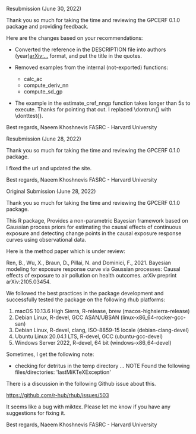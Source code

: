 Resubmission (June 30, 2022)

Thank you so much for taking the time and reviewing the GPCERF 0.1.0 package and 
providing feedback.

Here are the changes based on your recommendations:

- Converted the reference in the DESCRIPTION file into authors (year)<arXiv:...>
format, and put the title in the quotes. 

- Removed examples from the internal (not-exported) functions:
  - calc_ac
  - compute_deriv_nn
  - compute_sd_gp

- The example in the estimate_cref_nngp function takes longer than 5s to execute.
Thanks for pointing that out. I replaced \dontrun{} with \donttest{}.



Best regards, 
Naeem Khoshnevis 
FASRC - Harvard University


Resubmission (June 28, 2022)

Thank you so much for taking the time and reviewing the GPCERF 0.1.0 package. 

I fixed the url and updated the site. 

Best regards, 
Naeem Khoshnevis 
FASRC - Harvard University



Original Submission (June 28, 2022)

Thank you so much for taking the time and reviewing the GPCERF 0.1.0 package. 

This R package, Provides a non-parametric Bayesian framework based on Gaussian process priors for estimating the causal effects of continuous exposure and detecting change points in the causal exposure response curves using observational data.

Here is the method paper which is under review:

Ren, B., Wu, X., Braun, D., Pillai, N. and Dominici, F., 2021. Bayesian 
modeling for exposure response curve via Gaussian processes: Causal effects of 
exposure to air pollution on health outcomes. arXiv preprint arXiv:2105.03454.

We followed the best practices in the package development and successfully tested the package on the following rhub platforms:

1) macOS 10.13.6 High Sierra, R-release, brew (macos-highsierra-release)
2) Debian Linux, R-devel, GCC ASAN/UBSAN (linux-x86_64-rocker-gcc-san)
3) Debian Linux, R-devel, clang, ISO-8859-15 locale (debian-clang-devel)
4) Ubuntu Linux 20.04.1 LTS, R-devel, GCC (ubuntu-gcc-devel)
5) Windows Server 2022, R-devel, 64 bit (windows-x86_64-devel)

Sometimes, I get the following note: 

* checking for detritus in the temp directory ... NOTE
Found the following files/directories:
  'lastMiKTeXException'
  
There is a discussion in the following Github issue about this. 

https://github.com/r-hub/rhub/issues/503 

It seems like a bug with miktex. Please let me know if you have any suggestions for fixing it. 


Best regards, 
Naeem Khoshnevis 
FASRC - Harvard University
